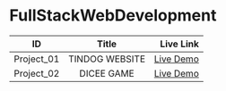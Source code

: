 # FullStackWebDevelopment

| ID            | Title         | Live Link  |
| ------------- |:-------------:| -----:|
| Project_01    |  TINDOG WEBSITE  | [Live Demo](https://subha822-hub.github.io/FullStackWebDevelopment/Project_01/) |
| Project_02    |  DICEE GAME  | [Live Demo](https://subha822-hub.github.io/FullStackWebDevelopment/Project_02/) |